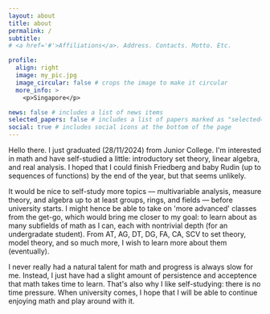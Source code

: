 ```yaml
---
layout: about
title: about
permalink: /
subtitle:
# <a href='#'>Affiliations</a>. Address. Contacts. Motto. Etc.

profile:
  align: right
  image: my_pic.jpg
  image_circular: false # crops the image to make it circular
  more_info: >
    <p>Singapore</p>

news: false # includes a list of news items
selected_papers: false # includes a list of papers marked as "selected={true}"
social: true # includes social icons at the bottom of the page
---
```


Hello there. I just graduated (28/11/2024) from Junior College. I'm interested in math and have self-studied a little: introductory set theory, linear algebra, and real analysis. I hoped that I could finish Friedberg and baby Rudin (up to sequences of functions) by the end of the year, but that seems unlikely.

It would be nice to self-study more topics — multivariable analysis, measure theory, and algebra up to at least groups, rings, and fields — before university starts. I might hence be able to take on 'more advanced' classes from the get-go, which would bring me closer to my goal: to learn about as many subfields of math as I can, each with nontrivial depth (for an undergradate student). From AT, AG, DT, DG, FA, CA, SCV to set theory, model theory, and so much more, I wish to learn more about them (eventually).

I never really had a natural talent for math and progress is always slow for me. Instead, I just have had a slight amount of persistence and acceptence that math takes time to learn. That's also why I like self-studying: there is no time pressure. When university comes, I hope that I will be able to continue enjoying math and play around with it.
